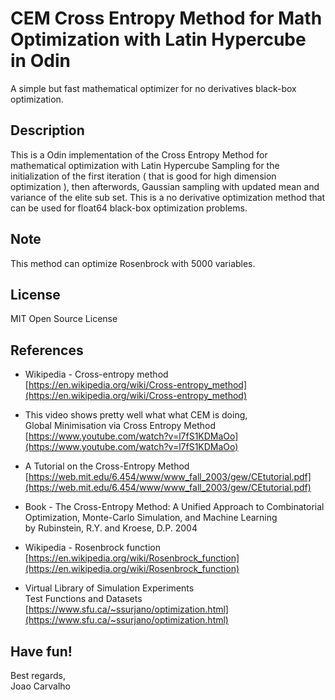 # CEM Cross Entropy Method for Math Optimization with Latin Hypercube in Odin
A simple but fast mathematical optimizer for no derivatives black-box optimization. 

## Description
This is a Odin implementation of the Cross Entropy Method for mathematical optimization with Latin Hypercube Sampling for the initialization of the first iteration ( that is good for high dimension optimization ), then afterwords, Gaussian sampling with updated mean and variance of the elite sub set. This is a no derivative optimization method that can be used for float64 black-box optimization problems.

## Note
This method can optimize Rosenbrock with 5000 variables.

## License
MIT Open Source License

## References
- Wikipedia - Cross-entropy method <br> 
  [https://en.wikipedia.org/wiki/Cross-entropy_method](https://en.wikipedia.org/wiki/Cross-entropy_method)

- This video shows pretty well what what CEM is doing, <br>
  Global Minimisation via Cross Entropy Method <br>
  [https://www.youtube.com/watch?v=l7fS1KDMaOo](https://www.youtube.com/watch?v=l7fS1KDMaOo)

- A Tutorial on the Cross-Entropy Method <br>
  [https://web.mit.edu/6.454/www/www_fall_2003/gew/CEtutorial.pdf](https://web.mit.edu/6.454/www/www_fall_2003/gew/CEtutorial.pdf)

- Book - The Cross-Entropy Method: A Unified Approach to Combinatorial Optimization, Monte-Carlo Simulation, and Machine Learning <br>
  by Rubinstein, R.Y. and Kroese, D.P. 2004

- Wikipedia - Rosenbrock function <br>
  [https://en.wikipedia.org/wiki/Rosenbrock_function](https://en.wikipedia.org/wiki/Rosenbrock_function) 

- Virtual Library of Simulation Experiments <br>
  Test Functions and Datasets <br>
  [https://www.sfu.ca/~ssurjano/optimization.html](https://www.sfu.ca/~ssurjano/optimization.html)

## Have fun!
Best regards, <br>
Joao Carvalho
